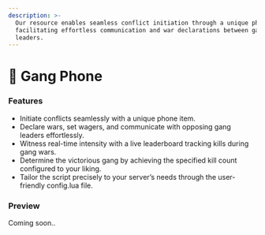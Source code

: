 ```yaml
---
description: >-
  Our resource enables seamless conflict initiation through a unique phone item,
  facilitating effortless communication and war declarations between gang
  leaders.
---
```


# 📱 Gang Phone

### Features <a href="#features" id="features"></a>

* Initiate conflicts seamlessly with a unique phone item.
* Declare wars, set wagers, and communicate with opposing gang leaders effortlessly.
* Witness real-time intensity with a live leaderboard tracking kills during gang wars.
* Determine the victorious gang by achieving the specified kill count configured to your liking.
* Tailor the script precisely to your server’s needs through the user-friendly config.lua file.

### Preview <a href="#preview" id="preview"></a>

Coming soon..
